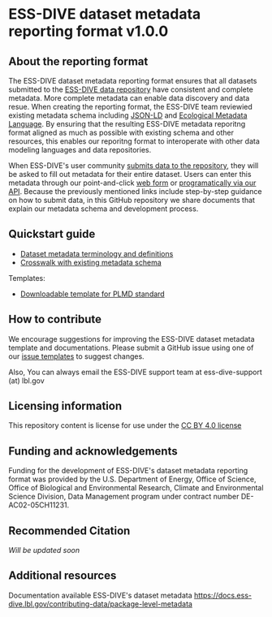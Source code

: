 # ESS-DIVE dataset metadata reporting format v1.0.0

## About the reporting format
The ESS-DIVE dataset metadata reporting format ensures that all datasets submitted to the [ESS-DIVE data repository](https://ess-dive.lbl.gov/) have consistent and complete metadata. More complete metadata can enable data discovery and data resue. When creating the reporting format, the ESS-DIVE team reviewied existing metadata schema including [JSON-LD](https://json-ld.org/) and [Ecological Metadata Language](https://eml.ecoinformatics.org/). By ensuring that the resulting ESS-DIVE metadata reporitng format aligned as much as possible with existing schema and other resources, this enables our reporitng format to interoperate with other data modeling languages and data repositories.

When ESS-DIVE's user community [submits data to the repository](https://data.ess-dive.lbl.gov/submit), they will be asked to fill out metadata for their entire dataset. Users can enter this metadata through our point-and-click [web form](https://docs.ess-dive.lbl.gov/contributing-data/data-submission-guidelines/complete-guide) or [programatically via our API](https://docs.ess-dive.lbl.gov/contributing-data/data-submission-guidelines/package-service-tutorial).  Because the previously mentioned links include step-by-step guidance on how to submit data, in this GitHub repository we share documents that explain our metadata schema and development process.

## Quickstart guide
- [Dataset metadata terminology and definitions](specifications/plmd_guide.md)
- [Crosswalk with existing metadata schema](specifications/plmd_crosswalk.md)

Templates:
- [Downloadable template for PLMD standard](dataset_metadata_template.docx)

## How to contribute  
We encourage suggestions for improving the ESS-DIVE dataset metadata template and documentations. Please submit a GitHub issue using one of our [issue templates](https://github.com/ess-dive-community/essdive-dataset-metadata/issues/new/choose) to suggest changes.  

Also, You can always email the ESS-DIVE support team at ess-dive-support (at) lbl.gov

## Licensing information  
This repository content is license for use under the [CC BY 4.0 license](https://creativecommons.org/licenses/by/4.0/)

## Funding and acknowledgements  
Funding for the development of ESS-DIVE's dataset metadata reporting format was provided by the U.S. Department of Energy, Office of Science, Office of Biological and Environmental Research, Climate and Environmental Science Division, Data Management program under contract number DE-AC02-05CH11231.

## Recommended Citation  
*Will be updated soon*

## Additional resources
Documentation available ESS-DIVE's dataset metadata https://docs.ess-dive.lbl.gov/contributing-data/package-level-metadata

